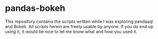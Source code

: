 # pandas-bokeh
This repository contains the scripts written while I was exploring pandasql and Bokeh. All scripts herein are freely usable by anyone. If you do end up using it, it would be nice to let me know what and how you used it.
